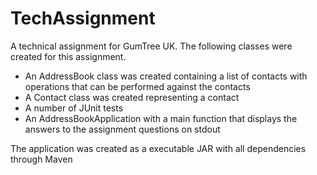 # TechAssignment
A technical assignment for GumTree UK. 
The following classes were created for this assignment.
* An AddressBook class was created containing a list of contacts with operations that can be performed against the contacts
* A Contact class was created representing a contact 
* A number of JUnit tests
* An AddressBookApplication with a main function that displays the answers to the assignment questions on stdout

The application was created as a executable JAR with all dependencies through Maven 
